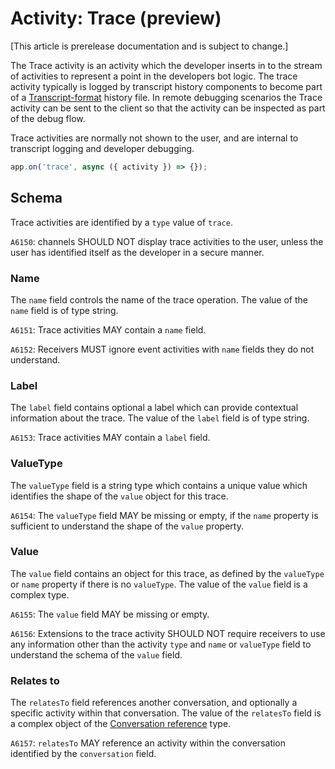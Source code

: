 # Activity: Trace (preview)

[This article is prerelease documentation and is subject to change.]

The Trace activity is an activity which the developer inserts in to the stream of activities to represent a point in the developers bot logic. The trace activity typically is logged by transcript history components to become part of a [Transcript-format](../transcript/transcript.md) history file. In remote debugging scenarios the Trace activity can be sent to the client so that the activity can be inspected as part of the debug flow.

Trace activities are normally not shown to the user, and are internal to transcript logging and developer debugging.

```typescript
app.on('trace', async ({ activity }) => {});
```

## Schema

Trace activities are identified by a `type` value of `trace`.

`A6150`: channels SHOULD NOT display trace activities to the user, unless the user has identified itself as the developer in a secure manner.

### Name

The `name` field controls the name of the trace operation. The value of the `name` field is of type string.

`A6151`: Trace activities MAY contain a `name` field.

`A6152`: Receivers MUST ignore event activities with `name` fields they do not understand.

### Label

The `label` field contains optional a label which can provide contextual information about the trace. The value of the `label` field is of type string.

`A6153`: Trace activities MAY contain a `label` field.

### ValueType

The `valueType` field is a string type which contains a unique value which identifies the shape of the `value` object for this trace.

`A6154`: The `valueType` field MAY be missing or empty, if the `name` property is sufficient to understand the shape of the `value` property.

### Value

The `value` field contains an object for this trace, as defined by the `valueType` or `name` property if there is no `valueType`. The value of the `value` field is a complex type.

`A6155`: The `value` field MAY be missing or empty.

`A6156`: Extensions to the trace activity SHOULD NOT require receivers to use any information other than the activity `type` and `name` or `valueType` field to understand the schema of the `value` field.

### Relates to

The `relatesTo` field references another conversation, and optionally a specific activity within that conversation. The value of the `relatesTo` field is a complex object of the [Conversation reference](#conversation-reference) type.

`A6157`: `relatesTo` MAY reference an activity within the conversation identified by the `conversation` field.